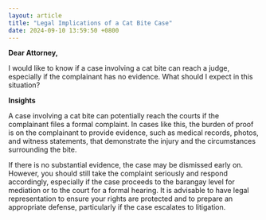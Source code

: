 ```yaml
---
layout: article
title: "Legal Implications of a Cat Bite Case"
date: 2024-09-10 13:59:50 +0800
---
```


<p><strong>Dear Attorney,</strong></p><p>I would like to know if a case involving a cat bite can reach a judge, especially if the complainant has no evidence. What should I expect in this situation?</p><p><strong>Insights</strong></p><p>A case involving a cat bite can potentially reach the courts if the complainant files a formal complaint. In cases like this, the burden of proof is on the complainant to provide evidence, such as medical records, photos, and witness statements, that demonstrate the injury and the circumstances surrounding the bite.</p><p>If there is no substantial evidence, the case may be dismissed early on. However, you should still take the complaint seriously and respond accordingly, especially if the case proceeds to the barangay level for mediation or to the court for a formal hearing. It is advisable to have legal representation to ensure your rights are protected and to prepare an appropriate defense, particularly if the case escalates to litigation.</p>